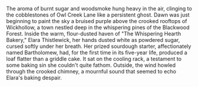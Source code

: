 The aroma of burnt sugar and woodsmoke hung heavy in the air, clinging to the cobblestones of Owl Creek Lane like a persistent ghost.  Dawn was just beginning to paint the sky a bruised purple above the crooked rooftops of Wickhollow, a town nestled deep in the whispering pines of the Blackwood Forest.  Inside the warm, flour-dusted haven of "The Whispering Hearth Bakery," Elara Thistlewick, her hands dusted white as powdered sugar, cursed softly under her breath.  Her prized sourdough starter, affectionately named Bartholomew, had, for the first time in its five-year life, produced a loaf flatter than a griddle cake.  It sat on the cooling rack, a testament to some baking sin she couldn't quite fathom.  Outside, the wind howled through the crooked chimney, a mournful sound that seemed to echo Elara's baking despair.
